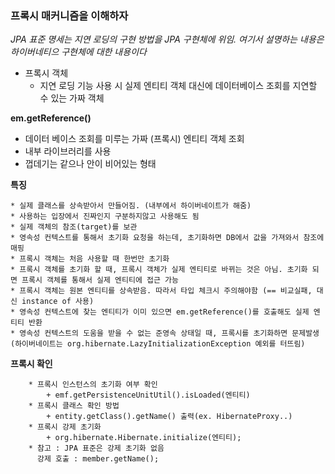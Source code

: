 ### 프록시 매커니즘을 이해하자
_JPA 표준 명세는 지연 로딩의 구현 방법을 JPA 구현체에 위임. 여기서 설명하는 내용은 하이버네티으 구현체에 대한 내용이다_


* 프록시 객체
    + 지연 로딩 기능 사용 시 실제 엔티티 객체 대신에 데이터베이스 조회를 지연할 수 있는 가짜 객체 

**em.getReference()**

* 데이터 베이스 조회를 미루는 가짜 (프록시) 엔티티 객체 조회
* 내부 라이브러리를 사용
* 껍데기는 같으나 안이 비어있는 형태
    
**특징** 

    * 실제 클래스를 상속받아서 만들어짐. (내부에서 하이버네이트가 해줌)
    * 사용하는 입장에서 진짜인지 구분하지않고 사용해도 됨
    * 실제 객체의 참조(target)를 보관
    * 영속성 컨텍스트를 통해서 초기화 요청을 하는데, 초기화하면 DB에서 값을 가져와서 참조에 매핑
    * 프록시 객체는 처음 사용할 때 한번만 초기화
    * 프록시 객체를 초기화 할 때, 프록시 객체가 실제 엔티티로 바뀌는 것은 아님. 초기화 되면 프록시 객체를 통해서 실제 엔티티에 접근 가능
    * 프록시 객체는 원본 엔티티를 상속받음. 따라서 타입 체크시 주의해야함 (== 비교실패, 대신 instance of 사용)
    * 영속성 컨텍스트에 찾는 엔티티가 이미 있으면 em.getReference()를 호출해도 실제 엔티티 반환
    * 영속성 컨텍스트의 도움을 받을 수 없는 준영속 상태일 때, 프록시를 초기화하면 문제발생 (하이버네이트는 org.hibernate.LazyInitializationException 예외를 터뜨림)

**프록시 확인**
```
    * 프록시 인스턴스의 초기화 여부 확인
        + emf.getPersistenceUnitUtil().isLoaded(엔티티)
    * 프록시 클래스 확인 방법
        + entity.getClass().getName() 출력(ex. HibernateProxy..)
    * 프록시 강제 초기화
        + org.hibernate.Hibernate.initialize(엔티티);
    * 참고 : JPA 표준은 강제 초기화 없음
      강제 호출 : member.getName();
```
    